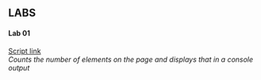 ## LABS

#### Lab 01
[Script link](https://cdn.jsdelivr.net/gh/CHAT-CLASS-25/htmlLab01@v3.0.4/lab.js)<br/>
_Counts the number of elements on the page and displays that in a console output_